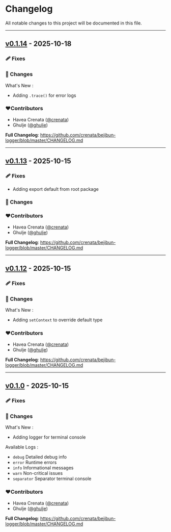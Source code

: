 # Changelog
All notable changes to this project will be documented in this file.

---

## [v0.1.14](https://github.com/crenata/bejibun-logger/compare/v0.1.13...v0.1.14) - 2025-10-18

### 🩹 Fixes

### 📖 Changes
What's New :
- Adding `.trace()` for error logs

### ❤️Contributors
- Havea Crenata ([@crenata](https://github.com/crenata))
- Ghulje ([@ghulje](https://github.com/ghulje))

**Full Changelog**: https://github.com/crenata/bejibun-logger/blob/master/CHANGELOG.md

---

## [v0.1.13](https://github.com/crenata/bejibun-logger/compare/v0.1.12...v0.1.13) - 2025-10-15

### 🩹 Fixes
- Adding export default from root package

### 📖 Changes

### ❤️Contributors
- Havea Crenata ([@crenata](https://github.com/crenata))
- Ghulje ([@ghulje](https://github.com/ghulje))

**Full Changelog**: https://github.com/crenata/bejibun-logger/blob/master/CHANGELOG.md

---

## [v0.1.12](https://github.com/crenata/bejibun-logger/compare/v0.1.0...v0.1.12) - 2025-10-15

### 🩹 Fixes

### 📖 Changes
What's New :
- Adding `setContext` to override default type

### ❤️Contributors
- Havea Crenata ([@crenata](https://github.com/crenata))
- Ghulje ([@ghulje](https://github.com/ghulje))

**Full Changelog**: https://github.com/crenata/bejibun-logger/blob/master/CHANGELOG.md

---

## [v0.1.0](https://github.com/crenata/bejibun-logger/compare/v0.1.0...v0.1.0) - 2025-10-15

### 🩹 Fixes

### 📖 Changes
What's New :
- Adding logger for terminal console

Available Logs :
- `debug` Detailed debug info
- `error` Runtime errors
- `info` Informational messages
- `warn` Non-critical issues
- `separator` Separator terminal console

### ❤️Contributors
- Havea Crenata ([@crenata](https://github.com/crenata))
- Ghulje ([@ghulje](https://github.com/ghulje))

**Full Changelog**: https://github.com/crenata/bejibun-logger/blob/master/CHANGELOG.md